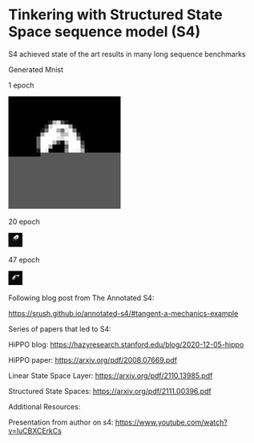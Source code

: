 # Tinkering with Structured State Space sequence model (S4)


S4 achieved state of the art results in many long sequence benchmarks

Generated Mnist

1 epoch

![alt text](https://github.com/YHL04/s4/blob/main/images/1.png)

20 epoch

![alt text](https://github.com/YHL04/s4/blob/main/images/20.png)

47 epoch

![alt text](https://github.com/YHL04/s4/blob/main/images/47.png)



Following blog post from The Annotated S4:

https://srush.github.io/annotated-s4/#tangent-a-mechanics-example




Series of papers that led to S4:


HiPPO blog: https://hazyresearch.stanford.edu/blog/2020-12-05-hippo

HiPPO paper: https://arxiv.org/pdf/2008.07669.pdf

Linear State Space Layer: https://arxiv.org/pdf/2110.13985.pdf

Structured State Spaces: https://arxiv.org/pdf/2111.00396.pdf




Additional Resources:


Presentation from author on s4: https://www.youtube.com/watch?v=luCBXCErkCs



